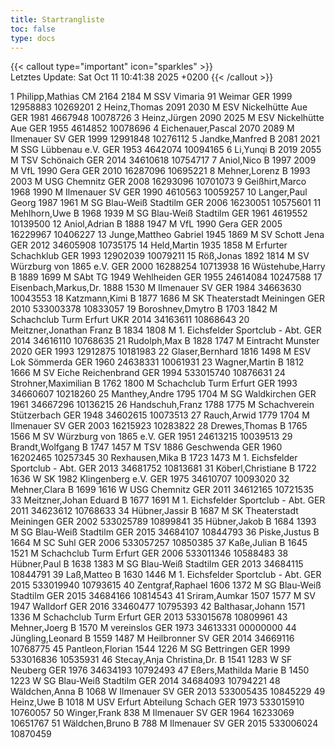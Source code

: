 ```yaml
---
title: Startrangliste
toc: false
type: docs
---
```


{{< callout type="important" icon="sparkles" >}}    
Letztes Update:  Sat Oct 11 10:41:38 2025 +0200
{{< /callout >}}

<startrangliste>
1	Philipp,Mathias	CM	2164	2184	M	SSV Vimaria 91 Weimar	GER	1999	12958883	10269201
2	Heinz,Thomas		2091	2030	M	ESV Nickelhütte Aue	GER	1981	4667948	10078726
3	Heinz,Jürgen		2090	2025	M	ESV Nickelhütte Aue	GER	1955	4614852	10078696
4	Eichenauer,Pascal		2070	2089	M	Ilmenauer SV	GER	1999	12991848	10276112
5	Jandke,Manfred	B	2081	2021	M	SSG Lübbenau e.V.	GER	1953	4642074	10094165
6	Li,Yunqi	B	2019	2055	M	TSV Schönaich	GER	2014	34610618	10754717
7	Aniol,Nico	B	1997	2009	M	VfL 1990 Gera	GER	2010	16287096	10695221
8	Mehner,Lorenz	B	1993	2003	M	USG Chemnitz	GER	2008	16293096	10701073
9	Geißhirt,Marco		1968	1990	M	Ilmenauer SV	GER	1990	4610563	10059257
10	Langer,Paul Georg		1987	1961	M	SG Blau-Weiß Stadtilm	GER	2006	16230051	10575601
11	Mehlhorn,Uwe	B	1968	1939	M	SG Blau-Weiß Stadtilm	GER	1961	4619552	10139500
12	Aniol,Adrian	B	1888	1947	M	VfL 1990 Gera	GER	2005	16229967	10406227
13	Junge,Mattheo Gabriel		1945	1869	M	SV Schott Jena	GER	2012	34605908	10735175
14	Held,Martin		1935	1858	M	Erfurter Schachklub	GER	1993	12902039	10079211
15	Röß,Jonas		1892	1814	M	SV Würzburg von 1865 e.V.	GER	2000	16288254	10713938
16	Wüstehube,Harry	B	1889	1699	M	SAbt TG 1949 Wehlheiden	GER	1955	24614084	10247588
17	Eisenbach,Markus,Dr.		1888	1530	M	Ilmenauer SV	GER	1984	34663630	10043553
18	Katzmann,Kimi	B	1877	1686	M	SK Theaterstadt Meiningen	GER	2010	533003378	10833057
19	Boroshnev,Dmytro	B	1703	1842	M	Schachclub Turm Erfurt	UKR	2014	34163611	10868643
20	Meitzner,Jonathan Franz	B	1834	1808	M	1. Eichsfelder Sportclub - Abt.	GER	2014	34616110	10768635
21	Rudolph,Max	B	1828	1747	M	Eintracht Munster 2020	GER	1993	12912875	10181983
22	Glaser,Bernhard		1816	1498	M	ESV Lok Sömmerda	GER	1960	24638331	10061931
23	Wagner,Martin	B	1812	1666	M	SV Eiche Reichenbrand	GER	1994	533015740	10876631
24	Strohner,Maximilian	B	1762	1800	M	Schachclub Turm Erfurt	GER	1993	34660607	10218260
25	Manthey,Andre		1795	1704	M	SG Waldkirchen	GER	1961	34667296	10136215
26	Handschuh,Franz		1788	1775	M	Schachverein Stützerbach	GER	1948	34602615	10073513
27	Rauch,Arwid		1779	1704	M	Ilmenauer SV	GER	2003	16215923	10283822
28	Drewes,Thomas	B	1765	1566	M	SV Würzburg von 1865 e.V.	GER	1951	24613215	10039513
29	Brandt,Wolfgang	B	1747	1457	M	TSV 1886 Geschwenda	GER	1960	16202465	10257345
30	Rexhausen,Mika	B	1723	1473	M	1. Eichsfelder Sportclub - Abt.	GER	2013	34681752	10813681
31	Köberl,Christiane	B	1722	1636	W	SK 1982 Klingenberg e.V.	GER	1975	34610707	10093020
32	Mehner,Clara	B	1699	1616	W	USG Chemnitz	GER	2011	34612165	10721535
33	Meitzner,Johan Eduard	B	1677	1691	M	1. Eichsfelder Sportclub - Abt.	GER	2011	34623612	10768633
34	Hübner,Jassir	B	1687		M	SK Theaterstadt Meiningen	GER	2002	533025789	10899841
35	Hübner,Jakob	B	1684	1393	M	SG Blau-Weiß Stadtilm	GER	2015	34684107	10844793
36	Piske,Justus	B		1664	M	SC Suhl	GER	2006	533057257	10850385
37	Kaße,Julian	B	1645	1521	M	Schachclub Turm Erfurt	GER	2006	533011346	10588483
38	Hübner,Paul	B	1638	1383	M	SG Blau-Weiß Stadtilm	GER	2013	34684115	10844791
39	Laß,Matteo	B	1630	1446	M	1. Eichsfelder Sportclub - Abt.	GER	2015	533019940	10793615
40	Zentgraf,Raphael		1606	1372	M	SG Blau-Weiß Stadtilm	GER	2015	34684166	10814543
41	Sriram,Aumkar		1507	1577	M	SV 1947 Walldorf	GER	2016	33460477	10795393
42	Balthasar,Johann		1571	1336	M	Schachclub Turm Erfurt	GER	2013	533015678	10809961
43	Mehner,Joerg	B	1570		M	vereinslos	GER	1973	34613331	00000000
44	Jüngling,Leonard	B	1559	1487	M	Heilbronner SV	GER	2014	34669116	10768775
45	Pantleon,Florian		1544	1226	M	SG Bettringen	GER	1999	533016836	10535931
46	Stecay,Anja Christina,Dr.	B	1541	1283	W	SF Neuberg	GER	1976	34634193	10792493
47	Eßers,Mathilda Marie	B	1450	1223	W	SG Blau-Weiß Stadtilm	GER	2014	34684093	10794221
48	Wäldchen,Anna	B		1068	W	Ilmenauer SV	GER	2013	533005435	10845229
49	Heinz,Uwe	B		1018	M	USV Erfurt Abteilung Schach	GER	1973	533015910	10760057
50	Winger,Frank			838	M	Ilmenauer SV	GER	1964	16233069	10651767
51	Wäldchen,Bruno	B		788	M	Ilmenauer SV	GER	2015	533006024	10870459
</startrangliste>
